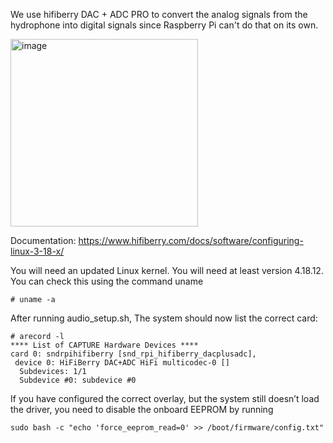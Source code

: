 We use hifiberry DAC + ADC PRO to convert the analog signals from the hydrophone into digital signals since Raspberry Pi can't do that on its own.

<img width="300" height="300" alt="image" align="center" src="https://github.com/user-attachments/assets/98b15cbb-4b7c-43ad-be3a-2ddac484e75f" />


Documentation: https://www.hifiberry.com/docs/software/configuring-linux-3-18-x/

You will need an updated Linux kernel. You will need at least version 4.18.12. You can check this using the command uname
```
# uname -a
```

After running audio_setup.sh, The system should now list the correct card:
```
# arecord -l
**** List of CAPTURE Hardware Devices ****
card 0: sndrpihifiberry [snd_rpi_hifiberry_dacplusadc], 
 device 0: HiFiBerry DAC+ADC HiFi multicodec-0 []
  Subdevices: 1/1
  Subdevice #0: subdevice #0
```
If you have configured the correct overlay, but the system still doesn’t load the driver, you need to disable the onboard EEPROM by 
running
```
sudo bash -c "echo 'force_eeprom_read=0' >> /boot/firmware/config.txt"
```
